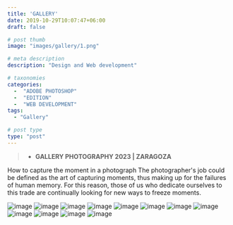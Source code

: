 ```yaml
---
title: 'GALLERY'
date: 2019-10-29T10:07:47+06:00
draft: false

# post thumb
image: "images/gallery/1.png"

# meta description
description: "Design and Web development"

# taxonomies
categories:
  -  "ADOBE PHOTOSHOP" 
  -  "EDITION"
  -  "WEB DEVELOPMENT"
tags:
  - "Gallery"

# post type
type: "post"
---
```


> - **GALLERY PHOTOGRAPHY 2023 | ZARAGOZA**

How to capture the moment in a photograph
The photographer's job could be defined as the art of capturing moments, thus making up for the failures of human memory. For this reason, those of us who dedicate ourselves to this trade are continually looking for new ways to freeze moments.



![image](../../images/gallery/1.png)
![image](../../images/gallery/2.png)
![image](../../images/gallery/3.png)
![image](../../images/gallery/4.png)
![image](../../images/gallery/5.png)
![image](../../images/gallery/6.png)
![image](../../images/gallery/7.png)
![image](../../images/gallery/8.png)
![image](../../images/gallery/9.png)
![image](../../images/gallery/10.png)
![image](../../images/gallery/11.png)
![image](../../images/gallery/12.png)